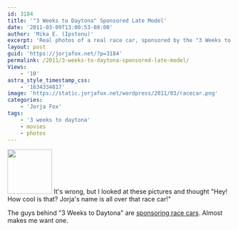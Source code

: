 ```yaml
---
id: 3184
title: '"3 Weeks to Daytona" Sponsored Late Model'
date: '2011-03-09T13:00:53-08:00'
author: 'Mika E. (Ipstenu)'
excerpt: 'Real photos of a real race car, sponsored by the "3 Weeks to Daytona" guys.  And Jorja''s name is all over that car!'
layout: post
guid: 'https://jorjafox.net/?p=3184'
permalink: /2011/3-weeks-to-daytona-sponsored-late-model/
Views:
    - '10'
astra_style_timestamp_css:
    - '1634334817'
image: 'https://static.jorjafox.net/wordpress/2011/03/racecar.png'
categories:
    - 'Jorja Fox'
tags:
    - '3 weeks to daytona'
    - movies
    - photos
---
```


<a href="http://3weekstodaytona.com/?p=46"><img src="//static.jorjafox.net/wordpress/2011/03/racecar-100x100.png" alt="" title="racecar" width="100" height="100" class="alignleft size-thumbnail wp-image-3185" /></a> It's wrong, but I looked at these pictures and thought "Hey! How cool is that?  Jorja's name is all over that race car!"

The guys behind "3 Weeks to Daytona" are <a href="http://3weekstodaytona.com/?p=46">sponsoring race cars</a>.  Almost makes me want one.
